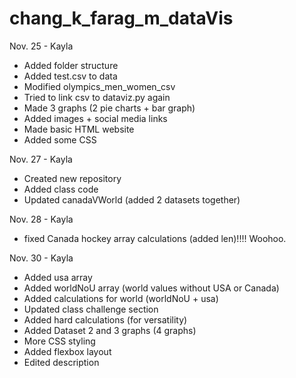 # chang_k_farag_m_dataVis

Nov. 25 - Kayla

- Added folder structure 
- Added test.csv to data
- Modified olympics_men_women_csv
- Tried to link csv to dataviz.py again
- Made 3 graphs (2 pie charts + bar graph)
- Added images + social media links
- Made basic HTML website
- Added some CSS

Nov. 27 - Kayla

- Created new repository
- Added class code
- Updated canadaVWorld (added 2 datasets together)

Nov. 28 - Kayla

- fixed Canada hockey array calculations (added len)!!!! Woohoo.

Nov. 30 - Kayla

- Added usa array
- Added worldNoU array (world values without USA or Canada)
- Added calculations for world (worldNoU + usa)
- Updated class challenge section
- Added hard calculations (for versatility)
- Added Dataset 2 and 3 graphs (4 graphs)
- More CSS styling
- Added flexbox layout
- Edited description
